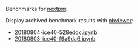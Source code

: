 Benchmarks for [nextpnr](https://github.com/YosysHQ/nextpnr).

Display archived benchmark results with [nbviewer](https://github.com/YosysHQ/nextpnr):
- [20180804-ice40-528eddc.ipynb](https://nbviewer.jupyter.org/github/YosysHQ/nextpnr-bench/blob/master/reports/20180804-ice40-528eddc.ipynb?flush_cache=true)
- [20180803-ice40-f9a9da6.ipynb](https://nbviewer.jupyter.org/github/YosysHQ/nextpnr-bench/blob/master/reports/20180803-ice40-f9a9da6.ipynb?flush_cache=true)
